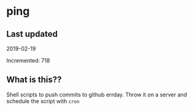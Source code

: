 # ping

## Last updated
2019-02-19

Incremented: 718

## What is this??
Shell scripts to push commits to github errday. Throw it on a server and schedule the script with `cron`
